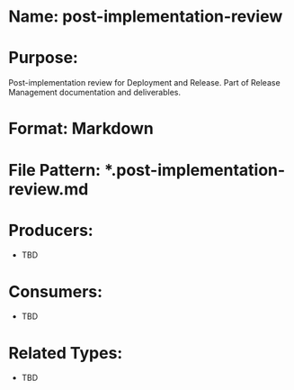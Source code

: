 # Name: post-implementation-review

# Purpose:
Post-implementation review for Deployment and Release. Part of Release Management documentation and deliverables.

# Format: Markdown

# File Pattern: *.post-implementation-review.md

# Producers:
- TBD

# Consumers:
- TBD

# Related Types:
- TBD
